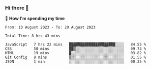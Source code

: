 ### Hi there 👋

🐛 **How I'm spending my time**
<!--START_SECTION:waka-->

```all_time
From: 13 August 2023 - To: 20 August 2023

Total Time: 8 hrs 43 mins

JavaScript   7 hrs 22 mins   ▓▓▓▓▓▓▓▓▓▓▓▓▓▓▓▓▓▓▓▓▓░░░░   84.55 %
CSS          50 mins         ▓▓▒░░░░░░░░░░░░░░░░░░░░░░   09.73 %
HTML         19 mins         ▓░░░░░░░░░░░░░░░░░░░░░░░░   03.82 %
Git Config   8 mins          ▒░░░░░░░░░░░░░░░░░░░░░░░░   01.55 %
JSON         1 min           ░░░░░░░░░░░░░░░░░░░░░░░░░   00.35 %
```

<!--END_SECTION:waka-->

<!--
**cugel2/cugel2** is a ✨ _special_ ✨ repository because its `README.md` (this file) appears on your GitHub profile.

Here are some ideas to get you started:

- 🔭 I’m currently working on ...
- 🌱 I’m currently learning ...
- 👯 I’m looking to collaborate on ...
- 🤔 I’m looking for help with ...
- 💬 Ask me about ...
- 📫 How to reach me: ...
- 😄 Pronouns: ...
- ⚡ Fun fact: ...
-->
